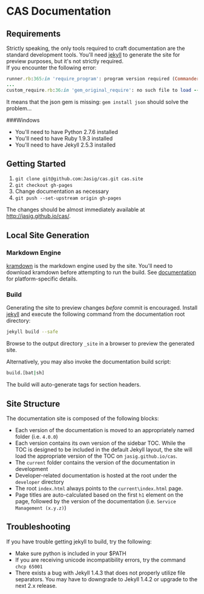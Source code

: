 
# CAS Documentation


## Requirements
Strictly speaking, the only tools required to craft documentation are the standard development tools. You'll need [jekyll](http://jekyllrb.com/) to generate the site for preview purposes, but it's not strictly required.  
If you encounter the following error:

```ruby
runner.rb:365:in 'require_program': program version required (Commander::Runner::CommandError)
...
custom_require.rb:36:in 'gem_original_require': no such file to load -- json (LoadError)
```

It means that the json gem is missing: `gem install json` should solve the problem...

###Windows
* You'll need to have Python 2.7.6 installed
* You'll need to have Ruby 1.9.3 installed
* You'll need to have Jekyll 2.5.3 installed

## Getting Started

1. `git clone git@github.com:Jasig/cas.git cas.site`
2. `git checkout gh-pages`
3. Change documentation as necessary
4. `git push --set-upstream origin gh-pages`

The changes should be almost immediately available at http://jasig.github.io/cas/.


## Local Site Generation

### Markdown Engine
[kramdown](http://kramdown.gettalong.org/) is the markdown engine used by the site. You'll need to download kramdown before attempting to run the build. See [documentation](http://kramdown.gettalong.org/installation.html) for platform-specific details.

### Build
Generating the site to preview changes _before_ commit is encouraged. Install [jekyll](http://jekyllrb.com/) and execute the following command from the documentation root directory:

```bash
jekyll build --safe
```

Browse to the output directory `_site` in a browser to preview the generated site.

Alternatively, you may also invoke the documentation build script:

```bash
build.[bat|sh]
```

The build will auto-generate tags for section headers.

## Site Structure
The documentation site is composed of the following blocks:

- Each version of the documentation is moved to an appropriately named folder (i.e. `4.0.0`)
- Each version contains its own version of the sidebar TOC. While the TOC is designed to be included in the default
Jekyll layout, the site will load the appropriate version of the TOC on `jasig.github.io/cas`.
- The `current` folder contains the version of the documentation in development
- Developer-related documentation is hosted at the root under the `developer` directory
- The root `index.html` always points to the `current\index.html` page.
- Page titles are auto-calculated based on the first `h1` element on the page, followed by the version of the
documentation (i.e. `Service Management (x.y.z)`)


## Troubleshooting
If you have trouble getting jekyll to build, try the following:

* Make sure python is included in your $PATH
* If you are receiving unicode incompatibility errors, try the command `chcp 65001`
* There exists a bug with Jekyll 1.4.3 that does not properly utilize file separators. You may have to downgrade to Jekyll 1.4.2 or upgrade to the next 2.x release.
